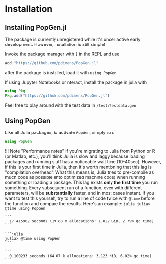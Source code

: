 # Installation

## Installing PopGen.jl

The package is currently unregistered while it's under active early development. However, installation is still simple!

Invoke the package manager with `]` in the REPL and use

```julia
add "https://github.com/pdimens/PopGen.jl"
```

after the package is installed, load it with `using PopGen`

If using Jupyter Notebooks or nteract, install the package in julia with

```julia
using Pkg
Pkg.add("https://github.com/pdimens/PopGen.jl") 
```

Feel free to play around with the test data in `/test/testdata.gen`



## Using PopGen

Like all Julia packages, to activate `PopGen`, simply run:

```julia
using PopGen
```



!!! Note "Performance notes"
    If you're migrating to Julia from Python or R (or Matlab, etc.), you'll think Julia is slow and laggy because loading packages and running stuff has a noticeable wait time (10-40sec). However, if this is your first time in Julia, then it's worth mentioning that this lag is "compilation overhead". What this means is, Julia tries to pre-compile as much code as possible (into optimized machine code) when running something or loading a package. This lag exists **only the first time** you run something. Every subsequent run of a function, even with different parameters, will be **substantially** faster, and in most cases instant. If you want to test this yourself, try to run a line of code twice with `@time` before the function and compare the results. Here's an example:
    ```julia
    julia> @time using PopGen
    ```

    ```
      17.415902 seconds (19.88 M allocations: 1.022 GiB, 2.79% gc time)
    ```

    ```julia
    julia> @time using PopGen
    ```

    ```
      0.100233 seconds (64.07 k allocations: 3.123 MiB, 6.02% gc time)
    ```

